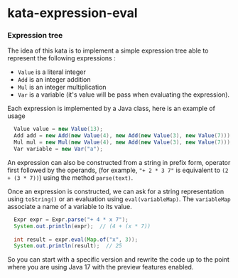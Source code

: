 # kata-expression-eval

### Expression tree

The idea of this kata is to implement a simple expression tree able to represent the following expressions : 
- `Value` is a literal integer
- `Add` is an integer addition
- `Mul` is an integer multiplication
- `Var` is a variable (it's value will be pass when evaluating the expression).

Each expression is implemented by a Java class, here is an example of usage
```java
  Value value = new Value(13);
  Add add = new Add(new Value(4), new Add(new Value(3), new Value(7)));
  Mul mul = new Mul(new Value(4), new Add(new Value(3), new Value(7)));
  Var variable = new Var("a");
```

An expression can also be constructed from a string in prefix form, operator first followed by the operands,
(for example, `"+ 2 * 3 7"` is equivalent to `(2 + (3 * 7))`) using the method `parse(text)`.

Once an expression is constructed, we can ask for a string representation using `toString()` or an evaluation
using `eval(variableMap)`. The `variableMap` associate a name of a variable to its value.
```java
  Expr expr = Expr.parse("+ 4 * x 7");
  System.out.println(expr);  // (4 + (x * 7))
        
  int result = expr.eval(Map.of("x", 3));
  System.out.println(result);  // 25
```

So you can start with a specific version and rewrite the code up to the point where you are using Java 17 with the preview features enabled.
